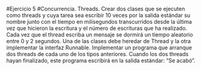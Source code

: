 #Ejercicio 5
#Concurrencia. Threads.
Crear dos clases que se ejecuten como threads y cuya tarea sea escribir 10 veces por la salida
estándar su nombre junto con el tiempo en milisegundos transcurridos desde la última vez que
hicieron la escritura y el número de escrituras que ha realizado. Cada vez que el thread escriba un
mensaje se dormirá un tiempo aleatorio entre 0 y 2 segundos. Una de las clases debe heredar de
Thread y la otra implementar la interfaz Runnable.
Implementar un programa que arranque dos threads de cada uno de los tipos anteriores. Cuando los
dos threads hayan finalizado, este programa escribirá en la salida estándar: “Se acabó”.